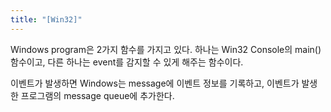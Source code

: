 ```yaml
---
title: "[Win32]"
---
```

Windows program은 2가지 함수를 가지고 있다.
하나는 Win32 Console의 main() 함수이고, 다른 하나는 event를 감지할 수 있게 해주는 함수이다.

이벤트가 발생하면 Windows는 message에 이벤트 정보를 기록하고, 이벤트가 발생한 프로그램의 message queue에 추가한다.